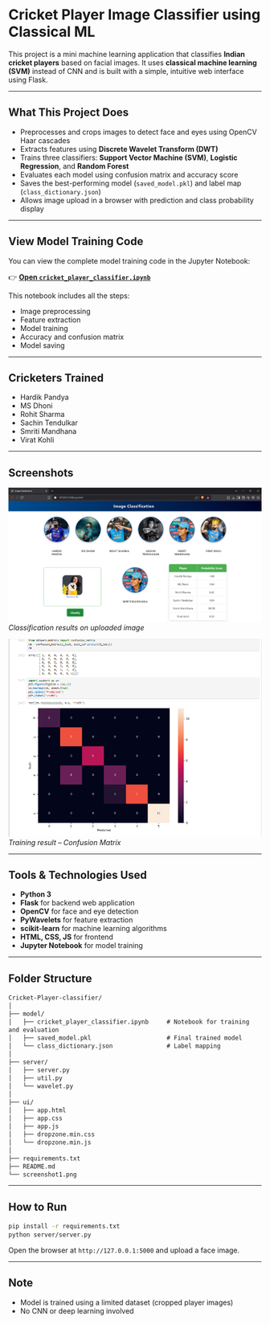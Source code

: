#  Cricket Player Image Classifier using Classical ML

This project is a mini machine learning application that classifies **Indian cricket players** based on facial images. It uses **classical machine learning (SVM)** instead of CNN and is built with a simple, intuitive web interface using Flask.

---

##  What This Project Does

- Preprocesses and crops images to detect face and eyes using OpenCV Haar cascades
- Extracts features using **Discrete Wavelet Transform (DWT)**
- Trains three classifiers: **Support Vector Machine (SVM)**, **Logistic Regression**, and **Random Forest**
- Evaluates each model using confusion matrix and accuracy score
- Saves the best-performing model (`saved_model.pkl`) and label map (`class_dictionary.json`)
- Allows image upload in a browser with prediction and class probability display

---
##  View Model Training Code

You can view the complete model training code in the Jupyter Notebook:

👉 **[Open `cricket_player_classifier.ipynb`](model/cricket_player_classifier.ipynb)**

This notebook includes all the steps:
- Image preprocessing
- Feature extraction
- Model training
- Accuracy and confusion matrix
- Model saving

---
##  Cricketers Trained

- Hardik Pandya  
- MS Dhoni  
- Rohit Sharma  
- Sachin Tendulkar  
- Smriti Mandhana  
- Virat Kohli

---

##  Screenshots



![Screenshot 1](screenshot1.png)  
*Classification results on uploaded image*

![Screenshot 2](screenshot2.png)  
*Training result – Confusion Matrix*

---

##  Tools & Technologies Used

- **Python 3**
- **Flask** for backend web application
- **OpenCV** for face and eye detection
- **PyWavelets** for feature extraction
- **scikit-learn** for machine learning algorithms
- **HTML, CSS, JS** for frontend
- **Jupyter Notebook** for model training

---

##  Folder Structure

```
Cricket-Player-classifier/
│
├── model/
│   ├── cricket_player_classifier.ipynb     # Notebook for training and evaluation
│   ├── saved_model.pkl                     # Final trained model
│   └── class_dictionary.json               # Label mapping
│
├── server/
│   ├── server.py
│   ├── util.py
│   └── wavelet.py
│
├── ui/
│   ├── app.html
│   ├── app.css
│   ├── app.js
│   ├── dropzone.min.css
│   └── dropzone.min.js
│
├── requirements.txt
├── README.md
└── screenshot1.png
```

---

##  How to Run

```bash
pip install -r requirements.txt
python server/server.py
```

Open the browser at `http://127.0.0.1:5000` and upload a face image.

---

##  Note
- Model is trained using a limited dataset (cropped player images)
- No CNN or deep learning involved
